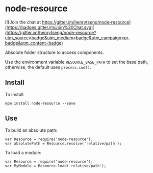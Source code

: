 node-resource
=============

[![Join the chat at https://gitter.im/henrytseng/node-resource](https://badges.gitter.im/Join%20Chat.svg)](https://gitter.im/henrytseng/node-resource?utm_source=badge&utm_medium=badge&utm_campaign=pr-badge&utm_content=badge)

Absolute folder structure to access components.  

Use the environment variable ```RESOURCE_BASE_PATH``` to set the base path, otherwise, the default uses ```process.cwd()```.  

## Install

To install: 

	npm install node-resource --save

## Use

To build an absolute path:

	var Resource = require('node-resource');
	var absolutePath = Resource.resolve('relative/path');

To load a module:

	var Resource = require('node-resource');
	var MyModule = Resource.load('relative/path');

